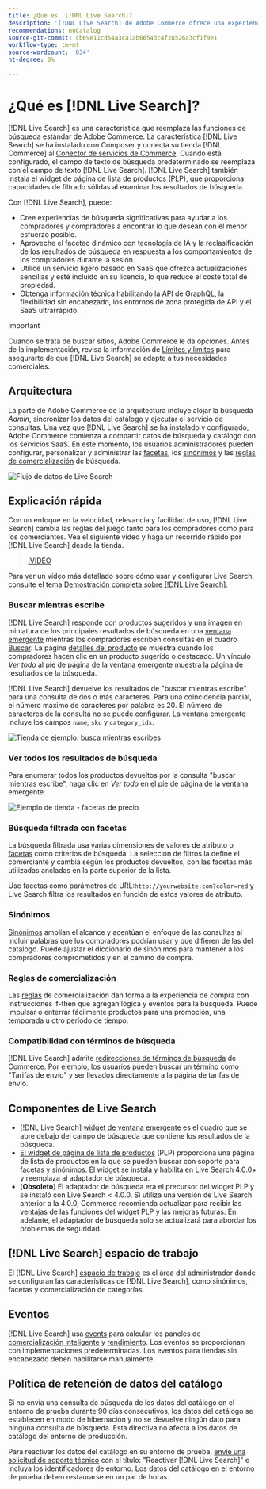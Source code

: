 ```yaml
---
title: ¿Qué es  [!DNL Live Search]?
description: '[!DNL Live Search] de Adobe Commerce ofrece una experiencia de búsqueda rápida, relevante e intuitiva.'
recommendations: noCatalog
source-git-commit: cb69e11cd54a3ca1ab66543c4f28526a3cf1f9e1
workflow-type: tm+mt
source-wordcount: '834'
ht-degree: 0%

---
```


# ¿Qué es [!DNL Live Search]?

[!DNL Live Search] es una característica que reemplaza las funciones de búsqueda estándar de Adobe Commerce. La característica [!DNL Live Search] se ha instalado con Composer y conecta su tienda [!DNL Commerce] al [Conector de servicios de Commerce](../landing/saas.md). Cuando está configurado, el campo de texto de búsqueda predeterminado se reemplaza con el campo de texto [!DNL Live Search]. [!DNL Live Search] también instala el widget de página de lista de productos (PLP), que proporciona capacidades de filtrado sólidas al examinar los resultados de búsqueda.

Con [!DNL Live Search], puede:

- Cree experiencias de búsqueda significativas para ayudar a los compradores y compradores a encontrar lo que desean con el menor esfuerzo posible.
- Aproveche el faceteo dinámico con tecnología de IA y la reclasificación de los resultados de búsqueda en respuesta a los comportamientos de los compradores durante la sesión.
- Utilice un servicio ligero basado en SaaS que ofrezca actualizaciones sencillas y esté incluido en su licencia, lo que reduce el coste total de propiedad.
- Obtenga información técnica habilitando la API de GraphQL, la flexibilidad sin encabezado, los entornos de zona protegida de API y el SaaS ultrarrápido.

>[!IMPORTANT]
>
>Cuando se trata de buscar sitios, Adobe Commerce le da opciones. Antes de la implementación, revisa la información de [Límites y límites](boundaries-limits.md) para asegurarte de que [!DNL Live Search] se adapte a tus necesidades comerciales.

## Arquitectura

La parte de Adobe Commerce de la arquitectura incluye alojar la búsqueda *Admin*, sincronizar los datos del catálogo y ejecutar el servicio de consultas. Una vez que [!DNL Live Search] se ha instalado y configurado, Adobe Commerce comienza a compartir datos de búsqueda y catálogo con los servicios SaaS. En este momento, los usuarios administradores pueden configurar, personalizar y administrar las [facetas](facets.md), los [sinónimos](synonyms.md) y las [reglas de comercialización](category-merch.md) de búsqueda.

![Flujo de datos de Live Search](assets/ls-cs-data-flow.png)

## Explicación rápida

Con un enfoque en la velocidad, relevancia y facilidad de uso, [!DNL Live Search] cambia las reglas del juego tanto para los compradores como para los comerciantes. Vea el siguiente vídeo y haga un recorrido rápido por [!DNL Live Search] desde la tienda.

>[!VIDEO](https://video.tv.adobe.com/v/3418797?learn=on)

Para ver un vídeo más detallado sobre cómo usar y configurar Live Search, consulte el tema [Demostración completa sobre [!DNL Live Search]](https://experienceleague.adobe.com/es/docs/commerce-learn/tutorials/getting-started/capabilities/live-search-full-demonstration).

### Buscar mientras escribe

[!DNL Live Search] responde con productos sugeridos y una imagen en miniatura de los principales resultados de búsqueda en una [ventana emergente](storefront-popover.md) mientras los compradores escriben consultas en el cuadro [Buscar](https://experienceleague.adobe.com/es/docs/commerce-admin/catalog/catalog/search/search). La página [detalles del producto](https://experienceleague.adobe.com/es/docs/commerce-admin/start/storefront/storefront) se muestra cuando los compradores hacen clic en un producto sugerido o destacado. Un vínculo _Ver todo_ al pie de página de la ventana emergente muestra la página de resultados de la búsqueda.

[!DNL Live Search] devuelve los resultados de &quot;buscar mientras escribe&quot; para una consulta de dos o más caracteres. Para una coincidencia parcial, el número máximo de caracteres por palabra es 20. El número de caracteres de la consulta no se puede configurar. La ventana emergente incluye los campos `name`, `sku` y `category_ids`.

![Tienda de ejemplo: busca mientras escribes](assets/storefront-search-as-you-type.png)

### Ver todos los resultados de búsqueda

Para enumerar todos los productos devueltos por la consulta &quot;buscar mientras escribe&quot;, haga clic en _Ver todo_ en el pie de página de la ventana emergente.

![Ejemplo de tienda - facetas de precio](assets/storefront-view-all-search-results.png)

### Búsqueda filtrada con facetas

La búsqueda filtrada usa varias dimensiones de valores de atributo o [facetas](facets.md) como criterios de búsqueda. La selección de filtros la define el comerciante y cambia según los productos devueltos, con las facetas más utilizadas ancladas en la parte superior de la lista.

Use facetas como parámetros de URL:`http://yourwebsite.com?color=red` y Live Search filtra los resultados en función de estos valores de atributo.

### Sinónimos

[Sinónimos](synonyms.md) amplían el alcance y acentúan el enfoque de las consultas al incluir palabras que los compradores podrían usar y que difieren de las del catálogo. Puede ajustar el diccionario de sinónimos para mantener a los compradores comprometidos y en el camino de compra.

### Reglas de comercialización

Las [reglas](rules.md) de comercialización dan forma a la experiencia de compra con instrucciones if-then que agregan lógica y eventos para la búsqueda. Puede impulsar o enterrar fácilmente productos para una promoción, una temporada u otro período de tiempo.

### Compatibilidad con términos de búsqueda

[!DNL Live Search] admite [redirecciones de términos de búsqueda](https://experienceleague.adobe.com/es/docs/commerce-admin/catalog/catalog/search/search-terms) de Commerce. Por ejemplo, los usuarios pueden buscar un término como &quot;Tarifas de envío&quot; y ser llevados directamente a la página de tarifas de envío.

## Componentes de Live Search

- [!DNL Live Search] [widget de ventana emergente](storefront-popover.md) es el cuadro que se abre debajo del campo de búsqueda que contiene los resultados de la búsqueda.
- [El widget de página de lista de productos](plp-styling.md) (PLP) proporciona una página de lista de productos en la que se pueden buscar con soporte para facetas y sinónimos. El widget se instala y habilita en Live Search 4.0.0+ y reemplaza al adaptador de búsqueda.
- (**Obsoleto**) El adaptador de búsqueda era el precursor del widget PLP y se instaló con Live Search &lt; 4.0.0. Si utiliza una versión de Live Search anterior a la 4.0.0, Commerce recomienda actualizar para recibir las ventajas de las funciones del widget PLP y las mejoras futuras. En adelante, el adaptador de búsqueda solo se actualizará para abordar los problemas de seguridad.

## [!DNL Live Search] espacio de trabajo

El [!DNL Live Search] [espacio de trabajo](workspace.md) es el área del administrador donde se configuran las características de [!DNL Live Search], como sinónimos, facetas y comercialización de categorías.

## Eventos

[!DNL Live Search] usa [events](events.md) para calcular los paneles de [comercialización inteligente](category-merch.md) y [rendimiento](performance.md). Los eventos se proporcionan con implementaciones predeterminadas. Los eventos para tiendas sin encabezado deben habilitarse manualmente.

## Política de retención de datos del catálogo

Si no envía una consulta de búsqueda de los datos del catálogo en el entorno de prueba durante 90 días consecutivos, los datos del catálogo se establecen en modo de hibernación y no se devuelve ningún dato para ninguna consulta de búsqueda. Esta directiva no afecta a los datos de catálogo del entorno de producción.

Para reactivar los datos del catálogo en su entorno de prueba, [envíe una solicitud de soporte técnico](https://experienceleague.adobe.com/es/docs/commerce-knowledge-base/kb/help-center-guide/magento-help-center-user-guide#experience-league-start-page) con el título: &quot;Reactivar [!DNL Live Search]&quot; e incluya los identificadores de entorno. Los datos del catálogo en el entorno de prueba deben restaurarse en un par de horas.
